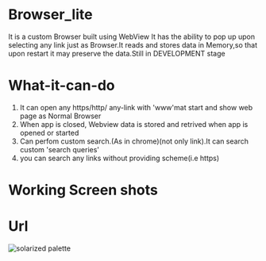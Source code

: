 # Browser_lite
It is a custom Browser built using WebView It has the ability to pop up upon selecting any link just as Browser.It reads and stores data in Memory,so that upon restart it may preserve the data.Still in DEVELOPMENT stage

# What-it-can-do
1) It can open any https/http/ any-link with 'www'mat start and show web page as Normal Browser
2) When app is closed, Webview data is stored and retrived when app is opened or started
3) Can perfom custom search.(As in chrome)(not only link).It can search custom 'search queries'
4) you can search any links without providing scheme(i.e https)

# Working Screen shots

# Url 
![solarized palette](https://pasteboard.co/JgxhQyz.jpg )
